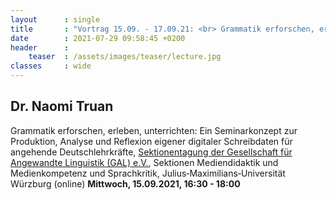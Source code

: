 ```yaml
---
layout      : single
title       : "Vortrag 15.09. - 17.09.21: <br> Grammatik erforschen, erleben, unterrichten"
date        : 2021-07-29 09:58:45 +0200
header      :
    teaser  : /assets/images/teaser/lecture.jpg
classes     : wide
---
```


## Dr. Naomi Truan
Grammatik erforschen, erleben, unterrichten: Ein Seminarkonzept zur Produktion, Analyse und Reflexion eigener digitaler Schreibdaten für angehende Deutschlehrkräfte, [Sektionentagung der Gesellschaft für Angewandte Linguistik (GAL) e.V.](https://gal-wue21.de/), Sektionen Mediendidaktik und Medienkompetenz und Sprachkritik, Julius‐Maximilians‐Universität Würzburg (online)
**Mittwoch, 15.09.2021, 16:30 - 18:00**
